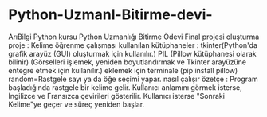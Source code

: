 # Python-Uzmanl-Bitirme-devi-
ArıBilgi Python kursu Python Uzmanlığı Bitirme Ödevi 
Final projesi oluşturma 
proje : Kelime öğrenme çalışması 
kullanılan kütüphaneler : 
tkinter(Python'da grafik arayüz (GUI) oluşturmak için kullanılır.)
PIL (Pillow kütüphanesi olarak bilinir)
(Görselleri işlemek, yeniden boyutlandırmak ve Tkinter arayüzüne entegre etmek için kullanılır.)
eklemek için terminale (pip install pillow)
random=Rastgele sayı ya da öğe seçimi yapar.
nasıl çalışır özetçe : Program başladığında rastgele bir kelime gelir.
Kullanıcı anlamını görmek isterse, İngilizce ve Fransızca çevirileri gösterilir.
Kullanıcı isterse "Sonraki Kelime"ye geçer ve süreç yeniden başlar.

